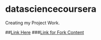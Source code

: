 # datasciencecoursera
Creating my Project Work.

##[Link Here](https://github.com/Kavita-Singh/datasciencecoursera/blob/master/HelloWorld.md)
###[Link for Fork Content](https://github.com/Kavita-Singh/datasharing)

